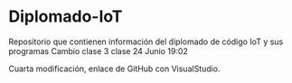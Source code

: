 # Diplomado-IoT
Repositorio que contienen información del diplomado de código IoT y sus programas
Cambio clase 3 clase 24 Junio 19:02

Cuarta modificación, enlace de GitHub con VisualStudio.